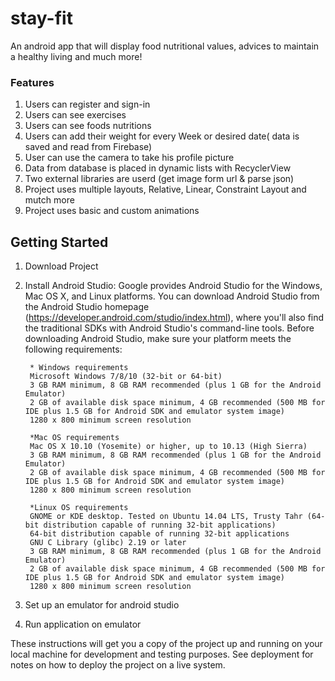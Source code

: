 # stay-fit
An android app that will display food nutritional values, advices to maintain a healthy living and much more!


### Features

   1. Users can register and sign-in
   2. Users can see exercises
   3. Users can see foods nutritions
   4. Users can add their weight for every Week or desired date( data is saved and read from Firebase)
   5. User can use the camera to take his profile picture
   6. Data from database is placed in dynamic lists with RecyclerView
   7. Two external libraries are userd (get image form url & parse json)
   8. Project uses multiple layouts, Relative, Linear, Constraint Layout and mutch more
   9. Project uses basic and custom animations
    

## Getting Started
1. Download Project
2. Install Android Studio:
        Google provides Android Studio for the Windows, Mac OS X, and Linux platforms. 
        You can download Android Studio from the Android Studio homepage (https://developer.android.com/studio/index.html), 
        where you'll also find the traditional SDKs with Android Studio's command-line tools. Before downloading Android Studio, make sure your platform meets the following requirements:
        
        * Windows requirements
        Microsoft Windows 7/8/10 (32-bit or 64-bit)
        3 GB RAM minimum, 8 GB RAM recommended (plus 1 GB for the Android Emulator)
        2 GB of available disk space minimum, 4 GB recommended (500 MB for IDE plus 1.5 GB for Android SDK and emulator system image)
        1280 x 800 minimum screen resolution
       
        *Mac OS requirements
        Mac OS X 10.10 (Yosemite) or higher, up to 10.13 (High Sierra)
        3 GB RAM minimum, 8 GB RAM recommended (plus 1 GB for the Android Emulator)
        2 GB of available disk space minimum, 4 GB recommended (500 MB for IDE plus 1.5 GB for Android SDK and emulator system image)
        1280 x 800 minimum screen resolution
        
        *Linux OS requirements
        GNOME or KDE desktop. Tested on Ubuntu 14.04 LTS, Trusty Tahr (64-bit distribution capable of running 32-bit applications)
        64-bit distribution capable of running 32-bit applications
        GNU C Library (glibc) 2.19 or later
        3 GB RAM minimum, 8 GB RAM recommended (plus 1 GB for the Android Emulator)
        2 GB of available disk space minimum, 4 GB recommended (500 MB for IDE plus 1.5 GB for Android SDK and emulator system image)
        1280 x 800 minimum screen resolution
3. Set up an emulator for android studio
4. Run application on emulator 

These instructions will get you a copy of the project up and running on your local machine for development and testing purposes. See deployment for notes on how to deploy the project on a live system.
